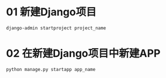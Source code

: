# 01 新建Django项目

```bash
django-admin startproject project_name
```

# 02 在新建Django项目中新建APP

```bash
python manage.py startapp app_name
```

